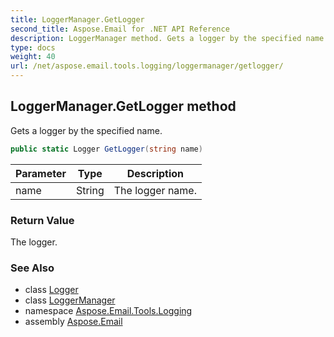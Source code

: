 ```yaml
---
title: LoggerManager.GetLogger
second_title: Aspose.Email for .NET API Reference
description: LoggerManager method. Gets a logger by the specified name
type: docs
weight: 40
url: /net/aspose.email.tools.logging/loggermanager/getlogger/
---
```

## LoggerManager.GetLogger method

Gets a logger by the specified name.

```csharp
public static Logger GetLogger(string name)
```

| Parameter | Type | Description |
| --- | --- | --- |
| name | String | The logger name. |

### Return Value

The logger.

### See Also

* class [Logger](../../logger/)
* class [LoggerManager](../)
* namespace [Aspose.Email.Tools.Logging](../../loggermanager/)
* assembly [Aspose.Email](../../../)


